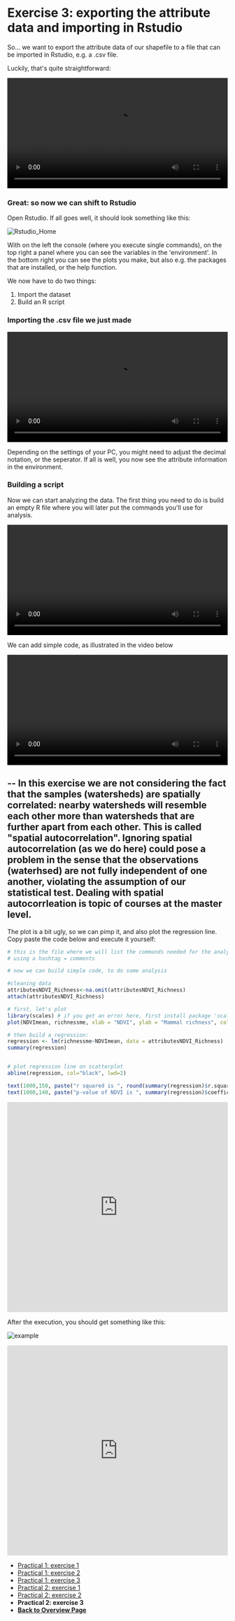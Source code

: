 # Exercise 3: exporting the attribute data and importing in Rstudio

So... we want to export the attribute data of our shapefile to a file that can be imported in Rstudio, e.g. a .csv file. 

Luckily, that's quite straightforward: 

<video style="width:100%" controls>
  <source src="https://user-images.githubusercontent.com/89069805/131507742-01689c6d-726c-4cfa-9853-ea126a24a054.mp4" type="video/mp4">
Your browser does not support the video tag.
</video>







### Great: so now we can shift to Rstudio

Open Rstudio. If all goes well, it should look something like this: 

![Rstudio_Home](https://user-images.githubusercontent.com/89069805/131488428-fe3591d5-2cd0-4107-8dd1-84b4aafe883b.png)

With on the left the console (where you execute single commands), on the top right a panel where you can see the variables in the 'environment'. In the bottom right you can see the plots you make, but also e.g. the packages that are installed, or the help function. 

We now have to do two things: 

1. Import the dataset
2. Build an R script


### Importing the .csv file we just made

<video style="width:100%" controls>
  <source src="https://user-images.githubusercontent.com/89069805/131488949-4c653f75-fd4a-4cb1-b619-feae62826521.mp4" type="video/mp4">
Your browser does not support the video tag.
</video>



Depending on the settings of your PC, you might need to adjust the decimal notation, or the seperator. 
If all is well, you now see the attribute information in the environment. 



### Building a script

Now we can start analyzing the data. The first thing you need to do is build an empty R file where you will later put the commands you'll use for analysis. 

<video style="width:100%" controls>
  <source src="https://user-images.githubusercontent.com/89069805/131489386-bf1b4aee-c1bc-42d3-a1fa-afc8397c0b7e.mp4" type="video/mp4">
Your browser does not support the video tag.
</video>




We can add simple code, as illustrated in the video below 

<video style="width:100%" controls>
  <source src="https://user-images.githubusercontent.com/89069805/131489891-e0210044-50ad-4361-9fea-1b8e095dbbc7.mp4" type="video/mp4">
Your browser does not support the video tag.
</video>

--
In this exercise we are not considering the fact that the samples (watersheds) are spatially correlated: nearby watersheds will resemble each other more than watersheds that are further apart from each other. This is called "spatial autocorrelation". Ignoring spatial autocorrelation (as we do here) could pose a problem in the sense that the observations (waterhsed) are not fully independent of one another, violating the assumption of our statistical test. Dealing with spatial autocorrleation is topic of courses at the master level. 
--

The plot is a bit ugly, so we can pimp it, and also plot the regression line. 
Copy paste the code below and execute it yourself: 

```r
# this is the file where we will list the commands needed for the analysis
# using a hashtag = comments 

# now we can build simple code, to do some analysis

#cleaning data
attributesNDVI_Richness<-na.omit(attributesNDVI_Richness)
attach(attributesNDVI_Richness)

# first, let's plot
library(scales) # if you get an error here, first install package 'scales' using install.packages('scales')
plot(NDVImean, richnessme, xlab = "NDVI", ylab = "Mammal richness", col=alpha("green",0.3), pch = 16)

# then build a regression: 
regression <- lm(richnessme~NDVImean, data = attributesNDVI_Richness)
summary(regression)


# plot regression line on scatterplot
abline(regression, col="black", lwd=2)

text(1000,150, paste("r squared is ", round(summary(regression)$r.squared,2)))
text(1000,140, paste("p-value of NDVI is ", summary(regression)$coefficients[8]))

```

<iframe width="640px" height= "480px" src= "https://forms.office.com/Pages/ResponsePage.aspx?id=zcrxoIxhA0S5RXb7PWh05Vl3_L7XnVBBlpWSqA8whj9URFJGOVZBWE5YTURMWVNWV1A4VU9FWkFPMS4u&embed=true" frameborder= "0" marginwidth= "0" marginheight= "0" style= "border: none; max-width:100%; max-height:100vh" allowfullscreen webkitallowfullscreen mozallowfullscreen msallowfullscreen> </iframe>


After the execution, you should get something like this: 

![example](https://user-images.githubusercontent.com/89069805/131496702-b8d0af27-b702-4175-8525-1ce44975cc2b.png)

<iframe width="640px" height= "480px" src= "https://forms.office.com/Pages/ResponsePage.aspx?id=zcrxoIxhA0S5RXb7PWh05Vl3_L7XnVBBlpWSqA8whj9UNkY5REtCVFdJOFJUUE5UWUdOVUNXUzIzNS4u&embed=true" frameborder= "0" marginwidth= "0" marginheight= "0" style= "border: none; max-width:100%; max-height:100vh" allowfullscreen webkitallowfullscreen mozallowfullscreen msallowfullscreen> </iframe>

<nav>
  <ul>
    <li><a href="https://liesjacobs.github.io/World-Food-and-Ecosystems/practical1/intro.html">Practical 1: exercise 1</a></li>
    <li><a href="https://liesjacobs.github.io/World-Food-and-Ecosystems/practical1/exploring.html">Practical 1: exercise 2</a></li>
    <li><a href="https://liesjacobs.github.io/World-Food-and-Ecosystems/practical1/understandinggradients.html">Practical 1: exercise 3</a></li>
    <li><a href="https://liesjacobs.github.io/World-Food-and-Ecosystems/practical2/intro.html">Practical 2: exercise 1</a></li>
    <li><a href="https://liesjacobs.github.io/World-Food-and-Ecosystems/practical2/QGIS.html">Practical 2: exercise 2</a></li>
    <li><strong>Practical 2: exercise 3</strong></li>
    <li><a href="https://liesjacobs.github.io/World-Food-and-Ecosystems/"><b>Back to Overview Page</b></a></li>
  </ul>
</nav>

